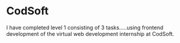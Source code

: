 # CodSoft
I have completed level 1 consisting of 3 tasks.....using frontend development of the virtual web development internship at CodSoft.
